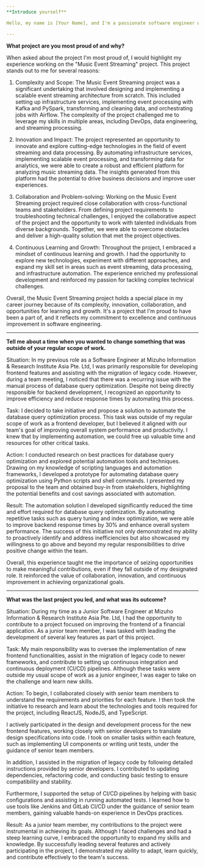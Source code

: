 ```yaml
--- 
**Introduce yourself**

Hello, my name is [Your Name], and I'm a passionate software engineer with a diverse background in web development, infrastructure, and data engineering. With over [X] years of experience working on a variety of projects, I've honed my skills in building scalable and efficient software solutions. In my previous roles, I've had the opportunity to work on exciting projects such as [mention specific projects or achievements]. For example, at Mizuho Information & Research Institute Asia Pte. Ltd, I led initiatives to develop new frontend features and optimize backend processes, resulting in significant improvements in user engagement and system performance. My technical expertise spans across various technologies and tools, including ReactJS, NodeJS, ASP.Net, Docker, Terraform, Kafka, and PySpark, among others. I'm adept at both frontend and backend development, and I enjoy solving complex problems and optimizing workflows to deliver high-quality software solutions. In addition to my professional experience, I hold a Bachelor's degree in Information Technology from RMIT University Vietnam, where I gained a solid foundation in computer science principles and software engineering practices. I'm excited about the opportunity to bring my skills and experience to [Company Name] and contribute to innovative projects that drive impact and deliver value to users. Thank you for considering my application, and I look forward to discussing how I can contribute to your team.

--- 
```

**What project are you most proud of and why?**

When asked about the project I'm most proud of, I would highlight my experience working on the "Music Event Streaming" project. This project stands out to me for several reasons:

1. Complexity and Scope: The Music Event Streaming project was a significant undertaking that involved designing and implementing a scalable event streaming architecture from scratch. This included setting up infrastructure services, implementing event processing with Kafka and PySpark, transforming and cleaning data, and orchestrating jobs with Airflow. The complexity of the project challenged me to leverage my skills in multiple areas, including DevOps, data engineering, and streaming processing.
    
2. Innovation and Impact: The project represented an opportunity to innovate and explore cutting-edge technologies in the field of event streaming and data processing. By automating infrastructure services, implementing scalable event processing, and transforming data for analytics, we were able to create a robust and efficient platform for analyzing music streaming data. The insights generated from this platform had the potential to drive business decisions and improve user experiences.
    
3. Collaboration and Problem-solving: Working on the Music Event Streaming project required close collaboration with cross-functional teams and stakeholders. From defining project requirements to troubleshooting technical challenges, I enjoyed the collaborative aspect of the project and the opportunity to work with talented individuals from diverse backgrounds. Together, we were able to overcome obstacles and deliver a high-quality solution that met the project objectives.
    
4. Continuous Learning and Growth: Throughout the project, I embraced a mindset of continuous learning and growth. I had the opportunity to explore new technologies, experiment with different approaches, and expand my skill set in areas such as event streaming, data processing, and infrastructure automation. The experience enriched my professional development and reinforced my passion for tackling complex technical challenges.
    

Overall, the Music Event Streaming project holds a special place in my career journey because of its complexity, innovation, collaboration, and opportunities for learning and growth. It's a project that I'm proud to have been a part of, and it reflects my commitment to excellence and continuous improvement in software engineering.



--- 
**Tell me about a time when you wanted to change something that was outside of your regular scope of work.**

Situation: In my previous role as a Software Engineer at Mizuho Information & Research Institute Asia Pte. Ltd, I was primarily responsible for developing frontend features and assisting with the migration of legacy code. However, during a team meeting, I noticed that there was a recurring issue with the manual process of database query optimization. Despite not being directly responsible for backend development, I recognized an opportunity to improve efficiency and reduce response times by automating this process.

Task: I decided to take initiative and propose a solution to automate the database query optimization process. This task was outside of my regular scope of work as a frontend developer, but I believed it aligned with our team's goal of improving overall system performance and productivity. I knew that by implementing automation, we could free up valuable time and resources for other critical tasks.

Action: I conducted research on best practices for database query optimization and explored potential automation tools and techniques. Drawing on my knowledge of scripting languages and automation frameworks, I developed a prototype for automating database query optimization using Python scripts and shell commands. I presented my proposal to the team and obtained buy-in from stakeholders, highlighting the potential benefits and cost savings associated with automation.

Result: The automation solution I developed significantly reduced the time and effort required for database query optimization. By automating repetitive tasks such as query tuning and index optimization, we were able to improve backend response times by 30% and enhance overall system performance. The success of this initiative not only demonstrated my ability to proactively identify and address inefficiencies but also showcased my willingness to go above and beyond my regular responsibilities to drive positive change within the team.

Overall, this experience taught me the importance of seizing opportunities to make meaningful contributions, even if they fall outside of my designated role. It reinforced the value of collaboration, innovation, and continuous improvement in achieving organizational goals.



--- 
**What was the last project you led, and what was its outcome?**

Situation: During my time as a Junior Software Engineer at Mizuho Information & Research Institute Asia Pte. Ltd, I had the opportunity to contribute to a project focused on improving the frontend of a financial application. As a junior team member, I was tasked with leading the development of several key features as part of this project.

Task: My main responsibility was to oversee the implementation of new frontend functionalities, assist in the migration of legacy code to newer frameworks, and contribute to setting up continuous integration and continuous deployment (CI/CD) pipelines. Although these tasks were outside my usual scope of work as a junior engineer, I was eager to take on the challenge and learn new skills.

Action: To begin, I collaborated closely with senior team members to understand the requirements and priorities for each feature. I then took the initiative to research and learn about the technologies and tools required for the project, including ReactJS, NodeJS, and TypeScript.

I actively participated in the design and development process for the new frontend features, working closely with senior developers to translate design specifications into code. I took on smaller tasks within each feature, such as implementing UI components or writing unit tests, under the guidance of senior team members.

In addition, I assisted in the migration of legacy code by following detailed instructions provided by senior developers. I contributed to updating dependencies, refactoring code, and conducting basic testing to ensure compatibility and stability.

Furthermore, I supported the setup of CI/CD pipelines by helping with basic configurations and assisting in running automated tests. I learned how to use tools like Jenkins and GitLab CI/CD under the guidance of senior team members, gaining valuable hands-on experience in DevOps practices.

Result: As a junior team member, my contributions to the project were instrumental in achieving its goals. Although I faced challenges and had a steep learning curve, I embraced the opportunity to expand my skills and knowledge. By successfully leading several features and actively participating in the project, I demonstrated my ability to adapt, learn quickly, and contribute effectively to the team's success.